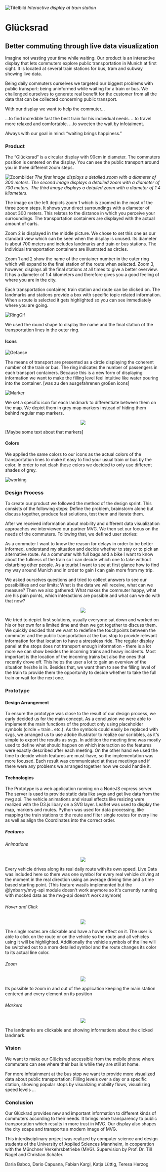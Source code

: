 ![Titelbild](./Images/headerPicture.png)
*Interactive display at tram station*

# Glücksrad
## Better commuting through live data visualization

Imagine not wasting your time while waiting. Our product is an interactive display that lets commuters explore public transportation in Munich at first sight. It is located at several train stations for bus, tram and subway showing live data. 

Being daily commuters ourselves we targeted our biggest problems with public transport: being uninformed while waiting for a train or bus. We challenged ourselves to generate real benefit for the customer from all the data that can be collected concerning public transport.

With our display we want to help the commuter...

...to find incredible fast the best train for his individual needs.
...to travel more relaxed and comfortable.
...to sweeten the wait by infotaiment.

Always with our goal in mind: “waiting brings happiness.”
 
### Product
The “Glücksrad”  is a circular display with 90cm in diameter. The commuters position is centered on the display. You can see the public transport around you in three different zoom steps. 

![Zoombilder](./Images/allzooms.png)
*The first image displays a detailed zoom with a diameter of 300 meters. 
The second image displays a detailed zoom with a diameter of 700 meters. 
The third image displays a detailed zoom with a diameter of 1.4 kilometers.*


The image on the left depicts zoom 1 which is zoomed in the most of the three zoom steps. It shows your direct surroundings with a diameter of about 300 meters. This relates to the distance in which you perceive your surroundings. The transportation containers are displayed with the actual amount of carts.

Zoom 2 is displayed in the middle picture. We chose to set this one as our standard view which can be seen when the display is unused. Its diameter is about 700 meters and includes landmarks and train or bus stations. The individual transportation containers are illustrated as circles.

Zoom 1 and 2 show the name of the container number in the outer ring which will expand to the final station of the route when selected. Zoom 3, however, displays all the final stations at all times to give a better overview. It has a diameter of 1.4 kilometers and therefore gives you a good feeling of where you are in the city.

Each transportation container, train station and route can be clicked on. The landmarks and stations provide a box with specific topic related information. When a route is selected it gets highlighted so you can see immediately where you are going.

![RingGif](./Images/ring.gif)

We used the round shape to display the name and the final station of the transportation lines in the outer ring.
 
#### Icons
![Gefaese](./Images/gefaese.png)

The means of transport are presented as a circle displaying the coherent number of the train or bus. The ring indicates the number of passengers in each transport containers. Because this is a new form of displaying information we want to make the filling level feel intuitive like water pouring into the container. [was zu den ausgefahrenen großen icons]

![Marker](./Images/markers.png)

We set a specific icon for each landmark to differentiate between them on the map. We depict them in grey map markers instead of hiding them behind regular map markers.


<p align="center">
  <img src="./Images/infobox.png">
</p>

[Maybe some text about that markers]
 
#### Colors
We applied the same colors to our icons as the actual colors of the transportation lines to make it easy to find your usual train or bus by the color. In order to not clash these colors we decided to only use different shades of grey. 
 
 <!--[mehr Produktbeschreibung]-->
 
 
![working](./Images/work.JPG)
 
### Design Process

To create our product we followed the method of the design sprint. This consists of the following steps: Define the problem, brainstorm alone but discuss together, produce fast solutions, test them and iterate them. 

After we received information about mobility and different data visualization approaches we interviewed our partner MVG. We then set our focus on the needs of the commuters. Following that, we defined user stories:

As a commuter I want to know the reason for delays in order to be better informed, understand my situation and decide whether to stay or to pick an alternative route.
As a commuter with full bags and a bike I want to know about the fullness of the train so I can decide which one to take without disturbing other people.
As a tourist I want to see at first glance how to find my way around Munich and in order to gain I can gain more from my trip.

We asked ourselves questions and tried to collect answers to see our possibilities and our limits: What is the data we will receive, what can we measure? Then we also gathered: What makes the commuter happy, what are his pain points, which interactions are possible and what can we do with that now?

<p align="center">
  <img src="./Images/skizzen.png">
</p>

We tried to depict first solutions, usually everyone sat down and worked on his or her own for a limited time and then we got together to discuss them. We quickly decided that we want to redefine the touchpoints between the commuter and the public transportation at the bus stop to provide relevant information for that location to have a stressless ride. The regular display panel at the stops does not transport enough information - there is a lot more we can show besides the incoming trains and heavy incidents. Most important is the location of the incoming trains but also the ones that recently drove off. This helps the user a lot to gain an overview of the situation he/she is in. Besides that, we want them to see the filling level of the train to provide them the opportunity to decide whether to take the full train or wait for the next one. 

### Prototype
<!-- @Dario -->
#### Design Arrangement
To ensure the prototype was close to the result of our design process, we early decided us for the main concept. As a conclusion we were able to implement the main functions of the product only using placeholder symbols (circle = train.. etc.). As the symbols could easily be replaced with svgs, we arranged us to use adobe illustrator to realize our scribbles, as it's simple to export the results as svgs. In addition the meeting time was mostly used to define what should happen on which interaction so the features were exactly described after each meeting. On the other hand we used the time to decide which features are must-have, so the implementation was more focused. Each result was communicated at these meetings and if there were any problems we arranged together how we could handle it.

#### Technologies
The Prototype is a web application running on a NodeJS express server. The server is used to provide static data like svgs and get live data from the mvg api. The vehicle animations and visual effects like resizing were realized with the D3.js libary on a SVG layer. Leaflet was used to display the map, markers and routes. Python was used for data processing, like mapping the train stations to the route and filter single routes for every line as well as align the Coordinates into the correct order.

##### Features

###### Animations

<p align="center">
  <img src="./Images/animation.gif">
</p>

Every vehicle drives along its real daily route with its own speed. Live Data was included here so there was one symbol for every real vehicle driving at the moment in the real direction using an average driving time and a time based starting point. 
(This feature was/is implemented but the @lynbarry/mvg-api module doesn't work anymore so it's currently running with mocked data as the mvg-api doesn't work anymore)

###### Hover and Click

<p align="center">
  <img src="./Images/clickAndHover.gif">
</p>

The single routes are clickable and have a hover effect on it. The user is able to click on the route or on the vehicle so the route and all vehicles using it will be highlighted. Additionally the vehicle symbols of the line will be switched out to a more detailed symbol and the route changes its color to its actual line color. 

###### Zoom

<p align="center">
  <img src="./Images/zoom.gif">
</p>

Its possible to zoom in and out of the application keeping the main station centered and every element on its position

###### Markers

<p align="center">
  <img src="./Images/markers.gif">
</p>

The landmarks are clickable and showing informations about the clicked landmark.

### Vision
We want to make our Glücksrad accessible from the mobile phone where commuters can see where their bus is while they are still at home. 

For more infotainment at the bus stop we want to provide more visualized data about public transportation: Filling levels over a day or a specific station, showing popular stops by visualizing mobility flows, visualizing speed levels ...

### Conclusion
Our Glückrad provides new and important information to different kinds of commuters according to their needs. It brings more transparency to public transportation which results in more trust in MVG. Our display also  shapes the city scape and transports a modern image of MVG.

This interdisciplinary project was realized by computer science and design students of the University of Applied Sciences Mannheim, in cooperation with the Münchner Verkehrsbetriebe (MVG). Supervision by Prof. Dr. Till Nagel and Christian Schäfer.

Daria Babco, Dario Capuana, Fabian Kargl, Katja Lüttig, Teresa Herzog
